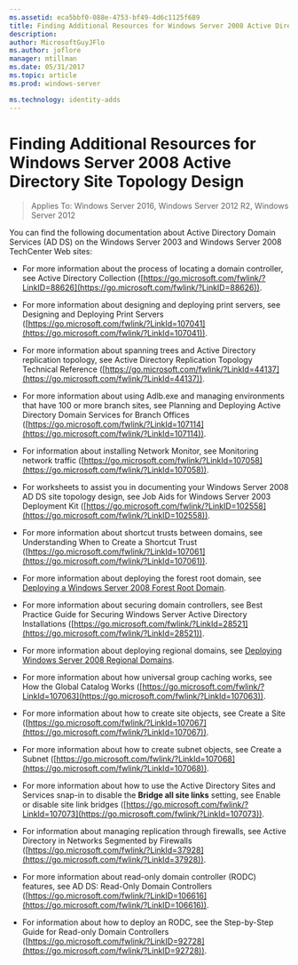 ```yaml
---
ms.assetid: eca5bbf0-088e-4753-bf49-4d6c1125f689
title: Finding Additional Resources for Windows Server 2008 Active Directory Site Topology Design
description:
author: MicrosoftGuyJFlo
ms.author: joflore
manager: mtillman
ms.date: 05/31/2017
ms.topic: article
ms.prod: windows-server

ms.technology: identity-adds
---
```


# Finding Additional Resources for Windows Server 2008 Active Directory Site Topology Design

>Applies To: Windows Server 2016, Windows Server 2012 R2, Windows Server 2012

You can find the following documentation about Active Directory Domain Services (AD DS) on the Windows Server 2003 and  Windows Server 2008  TechCenter Web sites:  
  
-   For more information about the process of locating a domain controller, see Active Directory Collection ([https://go.microsoft.com/fwlink/?LinkID=88626](https://go.microsoft.com/fwlink/?LinkID=88626)).  
  
-   For more information about designing and deploying print servers, see Designing and Deploying Print Servers ([https://go.microsoft.com/fwlink/?LinkId=107041](https://go.microsoft.com/fwlink/?LinkId=107041)).  
  
-   For more information about spanning trees and Active Directory replication topology, see Active Directory Replication Topology Technical Reference ([https://go.microsoft.com/fwlink/?LinkId=44137](https://go.microsoft.com/fwlink/?LinkId=44137)).  
  
-   For more information about using Adlb.exe and managing environments that have 100 or more branch sites, see Planning and Deploying Active Directory Domain Services for Branch Offices ([https://go.microsoft.com/fwlink/?LinkId=107114](https://go.microsoft.com/fwlink/?LinkId=107114)).  
  
-   For information about installing Network Monitor, see Monitoring network traffic ([https://go.microsoft.com/fwlink/?LinkId=107058](https://go.microsoft.com/fwlink/?LinkId=107058)).  
  
-   For worksheets to assist you in documenting your  Windows Server 2008  AD DS site topology design, see Job Aids for Windows Server 2003 Deployment Kit ([https://go.microsoft.com/fwlink/?LinkID=102558](https://go.microsoft.com/fwlink/?LinkID=102558)).  
  
-   For more information about shortcut trusts between domains, see Understanding When to Create a Shortcut Trust ([https://go.microsoft.com/fwlink/?LinkId=107061](https://go.microsoft.com/fwlink/?LinkId=107061)).  
  
-   For more information about deploying the forest root domain, see [Deploying a Windows Server 2008 Forest Root Domain](https://technet.microsoft.com/library/cc731174.aspx).  
  
-   For more information about securing domain controllers, see Best Practice Guide for Securing Windows Server Active Directory Installations ([https://go.microsoft.com/fwlink/?LinkId=28521](https://go.microsoft.com/fwlink/?LinkId=28521)).  
  
-   For more information about deploying regional domains, see [Deploying Windows Server 2008 Regional Domains](https://technet.microsoft.com/library/cc755118.aspx).  
  
-   For more information about how universal group caching works, see How the Global Catalog Works ([https://go.microsoft.com/fwlink/?LinkId=107063](https://go.microsoft.com/fwlink/?LinkId=107063)).  
  
-   For more information about how to create site objects, see Create a Site ([https://go.microsoft.com/fwlink/?LinkId=107067](https://go.microsoft.com/fwlink/?LinkId=107067)).  
  
-   For more information about how to create subnet objects, see Create a Subnet ([https://go.microsoft.com/fwlink/?LinkId=107068](https://go.microsoft.com/fwlink/?LinkId=107068)).  
  
-   For more information about how to use the Active Directory Sites and Services snap-in to disable the **Bridge all site links** setting, see Enable or disable site link bridges ([https://go.microsoft.com/fwlink/?LinkId=107073](https://go.microsoft.com/fwlink/?LinkId=107073)).  
  
-   For information about managing replication through firewalls, see Active Directory in Networks Segmented by Firewalls ([https://go.microsoft.com/fwlink/?LinkId=37928](https://go.microsoft.com/fwlink/?LinkId=37928)).  
  
-   For more information about read-only domain controller (RODC) features, see AD DS: Read-Only Domain Controllers ([https://go.microsoft.com/fwlink/?LinkID=106616](https://go.microsoft.com/fwlink/?LinkID=106616)).  
  
-   For information about how to deploy an RODC, see the Step-by-Step Guide for Read-only Domain Controllers ([https://go.microsoft.com/fwlink/?LinkID=92728](https://go.microsoft.com/fwlink/?LinkID=92728)).  
  


